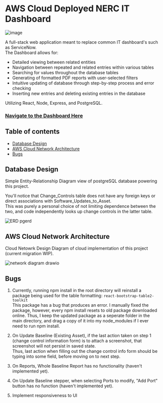 # AWS Cloud Deployed NERC IT Dashboard
  
![image](https://github.com/al70023/NERC-Dashboard-Demo/assets/87347668/f6d3efe2-3ce9-4c79-99d8-e58208ebd202)

A full-stack web application meant to replace common IT dashboard's such as ServiceNow.  
The Dashboard allows for:
- Detailed viewing between related entities
- Navigation between repeated and related entries within various tables
- Searching for values throughout the database tables
- Generating of formatted PDF reports with user-selected filters
- Intuitive updating of database through step-by-step process and error checking
- Inserting new entries and deleting existing entries in the database
     
Utilizing React, Node, Express, and PostgreSQL.  

### [Navigate to the Dashboard Here](http://nerc-dashboard-frontend.s3-website.us-east-2.amazonaws.com/)  

## Table of contents
* [Database Design](#database-design)
* [AWS Cloud Network Architecture](#aws-cloud-network-architecture)
* [Bugs](#bugs)


## Database Design
Simple Entity-Relationship Diagram view of postgreSQL database powering this project.  
  
You'll notice that Change_Controls table does not have any foreign keys or direct associations with Software_Updates_to_Asset.  
This was purely a personal choice of not limiting dependence between the two, and code independently looks up change controls in the latter table.

![ERD pgerd](https://github.com/al70023/NERC-Dashboard-Demo/assets/87347668/7f97d298-b664-444d-9e34-a2cebe796fcf)



## AWS Cloud Network Architecture
Cloud Netowrk Design Diagram of cloud implementation of this project (current migration WIP).     

![network diagram drawio](https://github.com/al70023/NERC-Dashboard-Demo/assets/87347668/11e66660-3e7a-4799-9682-e9095f441128)



## Bugs
1. Currently, running npm install in the root directory will reinstall a package being used for the table formatting: `react-bootstrap-table2-toolkit`      
   This package has a bug that produces an error. I manually fixed the package, however, every npm install resets to old package downloaded online.
   Thus, I keep the updated package as a seperate folder in the main directory, and drag a copy of it into my node_modules if I ever need to run npm install.    

2. On Update Baseline (Existing Asset), if the last action taken on step 1 (change control information form) is to attach a screenshot, that screenshot will not persist in saved state.   
   Thus, last action when filling out the change control info form should be typing into some field, before moving on to next step.

3. On Reports, Whole Baseline Report has no functionality (haven't implemented yet).  

4. On Update Baseline stepper, when selecting Ports to modify, "Add Port" button has no function (haven't implemented yet).   
   
5. Implement responsiveness to UI
   
